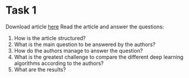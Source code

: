 # Task 1
Download article [here](https://doi.org/10.3390/diagnostics11060959)
Read the article and answer the questions:
1. How is the article structured?
2. What is the main question to be answered by the authors?
3. How do the authors manage to answer the question?
4. What is the greatest challenge to compare the different deep learning algorithms according to the authors?
5. What are the results?

